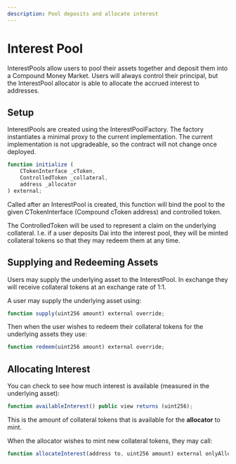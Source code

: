 ```yaml
---
description: Pool deposits and allocate interest
---
```


# Interest Pool

InterestPools allow users to pool their assets together and deposit them into a Compound Money Market.  Users will always control their principal, but the InterestPool allocator is able to allocate the accrued interest to addresses.

## Setup

InterestPools are created using the InterestPoolFactory.  The factory instantiates a minimal proxy to the current implementation.  The current implementation is not upgradeable, so the contract will not change once deployed.

```javascript
function initialize (
    CTokenInterface _cToken,
    ControlledToken _collateral,
    address _allocator
) external;
```

Called after an InterestPool is created, this function will bind the pool to the given CTokenInterface \(Compound cToken address\) and controlled token. 

The ControlledToken will be used to represent a claim on the underlying collateral.  I.e. if a user deposits Dai into the interest pool, they will be minted collateral tokens so that they may redeem them at any time.

## Supplying and Redeeming Assets

Users may supply the underlying asset to the InterestPool.  In exchange they will receive collateral tokens at an exchange rate of 1:1.

A user may supply the underlying asset using:

```javascript
function supply(uint256 amount) external override;
```

Then when the user wishes to redeem their collateral tokens for the underlying assets they use:

```javascript
function redeem(uint256 amount) external override;
```

## Allocating Interest

You can check to see how much interest is available \(measured in the underlying asset\):

```javascript
function availableInterest() public view returns (uint256);
```

This is the amount of collateral tokens that is available for the **allocator** to mint.

When the allocator wishes to mint new collateral tokens, they may call:

```javascript
function allocateInterest(address to, uint256 amount) external onlyAllocator;
```



